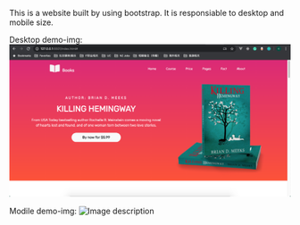 This is a website built by using bootstrap.
It is responsiable to desktop and mobile size.

Desktop demo-img:
![Image description](layout-demo/Header.png)

Modile demo-img:
![Image description](layout-demo/modile.jpg)